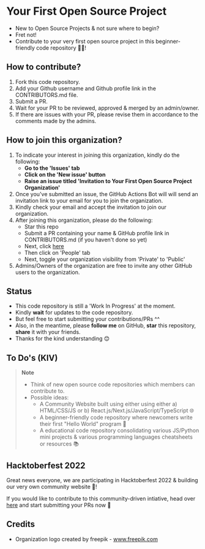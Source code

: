 # Your First Open Source Project
- New to Open Source Projects & not sure where to begin?
- Fret not!
- Contribute to your very first open source project in this beginner-friendly code repository 👨‍💻!

## How to contribute?
1. Fork this code repository.
2. Add your Github username and Github profile link in the CONTRIBUTORS.md file.
3. Submit a PR.
4. Wait for your PR to be reviewed, approved & merged by an admin/owner.
5. If there are issues with your PR, please revise them in accordance to the comments made by the admins.

## How to join this organization?
1. To indicate your interest in joining this organization, kindly do the following:
    - **Go to the 'Issues' tab**
    - **Click on the 'New issue' button**
    - **Raise an issue titled 'Invitation to Your First Open Source Project Organization'**
2. Once you've submitted an issue, the GitHub Actions Bot will will send an invitation link to your email for you to join the organization.
3. Kindly check your email and accept the invitation to join our organization.
4. After joining this organization, please do the following:
    - Star this repo
    - Submit a PR containing your name & GitHub profile link in CONTRIBUTORS.md (if you haven't done so yet)
    - Next, click [here](https://github.com/Your-First-Open-Source-Project)
    - Then click on 'People' tab
    - Next, toggle your organization visibility from 'Private' to 'Public'
5. Admins/Owners of the organization are free to invite any other GitHub users to the organization.

## Status
- This code repository is still a 'Work In Progress' at the moment.
- Kindly **wait** for updates to the code repository.
- But feel free to start submitting your contributions/PRs ^^
- Also, in the meantime, please **follow me** on GitHub, **star** this repository, **share** it with your friends.
- Thanks for the kind understanding 😊

## To Do's (KIV)
> **Note**
> - Think of new open source code repositories which members can contribute to. 
> - Possible ideas:
>   - A Community Website built using either using either a) HTML/CSS/JS or b) React.js/Next.js/JavaScript/TypeScript 🌐
>   - A beginner-friendly code repository where newcomers write their first "Hello World" program 👋
>   - A educational code repository consolidating various JS/Python mini projects & various programming languages cheatsheets or resources 📚

## Hacktoberfest 2022
Great news everyone, we are participating in Hacktoberfest 2022 & building our very own community website 🥳!

If you would like to contribute to this community-driven intiative, head over [here](https://github.com/Your-First-Open-Source-Project/Community-Website) and start submitting your PRs now 🎉

## Credits
- Organization logo created by freepik - <a href="https://www.freepik.com/vectors/html">www.freepik.com</a>
